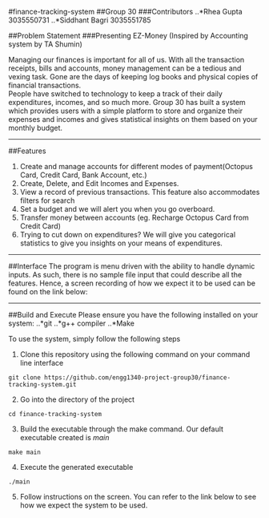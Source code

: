 #finance-tracking-system
##Group 30
###Contributors
..*Rhea Gupta 3035550731
..*Siddhant Bagri 3035551785

##Problem Statement
###Presenting EZ-Money (Inspired by Accounting system by TA Shumin)

Managing our finances is important for all of us. With all the transaction receipts, bills and accounts, money management can be a tedious and vexing task. Gone are the days of keeping log books and physical copies of financial transactions.  
People have switched to technology to keep a track of their daily expenditures, incomes, and so much more. Group 30 has built a system which provides users with a simple platform to store and organize their expenses and incomes and gives statistical insights on them based on your monthly budget.

***

##Features
1. Create and manage accounts for different modes of payment(Octopus Card, Credit Card, Bank Account, etc.)
2. Create, Delete, and Edit Incomes and Expenses.
3. View a record of previous transactions. This feature also accommodates filters for search
4. Set a budget and we will alert you when you go overboard.
5. Transfer money between accounts (eg. Recharge Octopus Card from Credit Card)
6. Trying to cut down on expenditures? We will give you categorical statistics to give you insights on your means of expenditures. 

***

##Interface
The program is menu driven with the ability to handle dynamic inputs. As such, there is no sample file input that could describe all the features. Hence, a screen recording of how we expect it to be used can be found on the link below: 

*** 

##Build and Execute
Please ensure you have the following installed on your system:
..*git 
..*g++ compiler 
..*Make 

To use the system, simply follow the following steps
1. Clone this repository using the following command on your command line interface

`git clone https://github.com/engg1340-project-group30/finance-tracking-system.git`

2. Go into the directory of the project

`cd finance-tracking-system`

3. Build the executable through the make command. Our default executable created is *main*

`make main`

4. Execute the generated executable 

`./main`

5. Follow instructions on the screen. You can refer to the link below to see how we expect the system to be used.